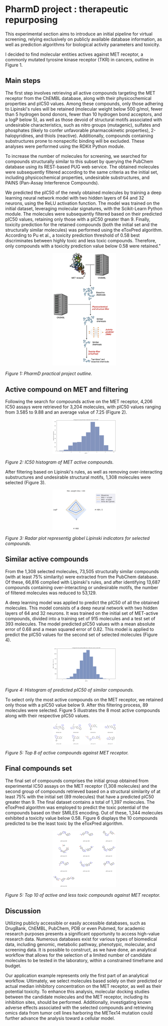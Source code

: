 # PharmD project : therapeutic repurposing 

This experimental section aims to introduce an initial pipeline for virtual screening, relying exclusively on publicly available database information, as well as prediction algorithms for biological activity parameters and toxicity.

I decided to find molecular entities actives against MET receptor, a commonly mutated tyrosine kinase receptor (TKR) in cancers, outline in Figure 1.

## Main steps

The first step involves retrieving all active compounds targeting the MET receptor from the ChEMBL database, along with their physicochemical properties and pIC50 values. Among these compounds, only those adhering to Lipinski's rules will be retained (molecular weight below 500 g/mol, fewer than 5 hydrogen bond donors, fewer than 10 hydrogen bond acceptors, and a logP below 5), as well as those devoid of structural motifs associated with undesirable characteristics, such as nitro groups (mutagenic), sulfates and phosphates (likely to confer unfavorable pharmacokinetic properties), 2-halopyridines, and thiols (reactive). Additionally, compounds containing substructures prone to nonspecific binding will be excluded. These analyses were performed using the RDKit Python module.

To increase the number of molecules for screening, we searched for compounds structurally similar to this subset by querying the PubChem database using its REST-based PUG web service. The obtained molecules were subsequently filtered according to the same criteria as the initial set, including physicochemical properties, undesirable substructures, and PAINS (Pan-Assay Interference Compounds).

We predicted the pIC50 of the newly obtained molecules by training a deep learning neural network model with two hidden layers of 64 and 32 neurons, using the ReLU activation function. The model was trained on the initial dataset, leveraging molecular signatures, with the Scikit-Learn Python module. The molecules were subsequently filtered based on their predicted pIC50 values, retaining only those with a pIC50 greater than 9. Finally, toxicity prediction for the retained compounds (both the initial set and the structurally similar molecules) was performed using the eToxPred algorithm. According to Pu et al., a toxicity prediction threshold of 0.58 best discriminates between highly toxic and less toxic compounds. Therefore, only compounds with a toxicity prediction value below 0.58 were retained."

<p align="center"> 
  <img src="https://github.com/pawlakG/pharmD/blob/f141e3fb89491a4eb6d30d92290f41df89e236b8/output/img/pharmD_Outline.png" width=40% height=40%>
</p>
<p>
  <em>Figure 1: PharmD practical project outline.</em>
</p>

## Active compound on MET and filtering

Following the search for compounds active on the MET receptor, 4,206 IC50 assays were retrieved for 3,204 molecules, with pIC50 values ranging from 3.585 to 9.88 and an average value of 7.25 (Figure 2).

<p align="center"> 
  <img src="https://github.com/pawlakG/pharmD/blob/8e526862e84ebb55294353f952da5fcc67169a07/output/img/activMolMET.png" width=40% height=40%>
</p>
<p>
  <em>Figure 2: IC50 histogram of MET active compounds.</em>
</p>

After filtering based on Lipinski's rules, as well as removing over-interacting substructures and undesirable structural motifs, 1,308 molecules were selected (Figure 3).

<p align="center"> 
  <img src="https://github.com/pawlakG/pharmD/blob/8e526862e84ebb55294353f952da5fcc67169a07/output/06_similarCompoundMolecularFiltering/simCompoundFiltered.png" width=40% height=40%>
</p>
<p>
  <em>Figure 3: Radar plot representig globel Lipinski indicators for selected compounds.</em>
</p>

## Similar active compounds

From the 1,308 selected molecules, 73,505 structurally similar compounds (with at least 75% similarity) were extracted from the PubChem database. Of these, 66,816 complied with Lipinski's rules, and after identifying 13,687 compounds containing over-interacting or undesirable motifs, the number of filtered molecules was reduced to 53,129.

A deep learning model was applied to predict the pIC50 of all the obtained molecules. This model consists of a deep neural network with two hidden layers of 64 and 32 neurons. It was trained on the initial set of MET-active compounds, divided into a training set of 915 molecules and a test set of 393 molecules. The model predicted pIC50 values with a mean absolute error of 0.68 and a mean squared error of 0.82. This model is applied to predict the pIC50 values for the second set of selected molecules (Figure 4).

<p align="center"> 
  <img src="https://github.com/pawlakG/pharmD/blob/60bda58367db9f016b267f0509dc13b0a5d74a2f/output/img/ic50PredSimCompounds.png" width=40% height=40%>
</p>
<p>
  <em>Figure 4: Histogram of predicted pIC50 of similar compounds.</em>
</p>

To select only the most active compounds on the MET receptor, we retained only those with a pIC50 value below 9. After this filtering process, 89 molecules were selected. Figure 5 illustrates the 8 most active compounds along with their respective pIC50 values.

<p align="center"> 
  <img src="https://github.com/pawlakG/pharmD/blob/60bda58367db9f016b267f0509dc13b0a5d74a2f/output/img/top8ActivesMol.png" width=40% height=40%>
</p>
<p>
  <em>Figure 5: Top 8 of active compounds against MET receptor.</em>
</p>

## Final compounds set

The final set of compounds comprises the initial group obtained from experimental IC50 assays on the MET receptor (1,308 molecules) and the second group of compounds retrieved based on a structural similarity of at least 75% with the initial set (89 molecules) that have a predicted pIC50 greater than 9. The final dataset contains a total of 1,397 molecules. The eToxPred algorithm was employed to predict the toxic potential of the compounds based on their SMILES encoding. Out of these, 1,344 molecules exhibited a toxicity value below 0.58. Figure 6 displays the 10 compounds predicted to be the least toxic by the eToxPred algorithm.

<p align="center"> 
  <img src="https://github.com/pawlakG/pharmD/blob/60bda58367db9f016b267f0509dc13b0a5d74a2f/output/img/top10LessToxic.png" width=40% height=40%>
</p>
<p>
  <em>Figure 5: Top 10 of active and less toxic compounds against MET receptor.</em>
</p>

## Discussion

Utilizing publicly accessible or easily accessible databases, such as DrugBank, ChEMBL, PubChem, PDB or even Pubmed, for academic research purposes presents a significant opportunity to access high-value research data. Numerous databases exist for various types of biomedical data, including genomic, metabolic pathway, phenotypic, molecular, and screening data. It is possible to construct, as we have done, an analytical workflow that allows for the selection of a limited number of candidate molecules to be tested in the laboratory, within a constrained timeframe and budget.

Our application example represents only the first part of an analytical workflow. Ultimately, we select molecules based solely on their predicted or actual median inhibitory concentration on the MET receptor, as well as their potential toxicity. To enhance this analysis, molecular docking studies between the candidate molecules and the MET receptor, including its inhibition sites, should be performed. Additionally, investigating known adverse effects associated with the selected compounds and retrieving omics data from tumor cell lines harboring the METex14 mutation could further advance the analysis toward a cellular model.

